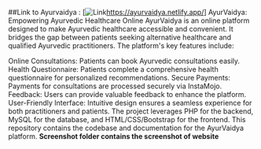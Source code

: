 ##Link to Ayurvaidya : [![Link]()https://ayurvaidya.netlify.app/]
AyurVaidya: Empowering Ayurvedic Healthcare Online
AyurVaidya is an online platform designed to make Ayurvedic healthcare accessible and convenient. It bridges the gap between patients seeking alternative healthcare and qualified Ayurvedic practitioners. The platform's key features include:

Online Consultations: Patients can book Ayurvedic consultations easily.
Health Questionnaire: Patients complete a comprehensive health questionnaire for personalized recommendations.
Secure Payments: Payments for consultations are processed securely via InstaMojo.
Feedback: Users can provide valuable feedback to enhance the platform.
User-Friendly Interface: Intuitive design ensures a seamless experience for both practitioners and patients.
The project leverages PHP for the backend, MySQL for the database, and HTML/CSS/Bootstrap for the frontend. This repository contains the codebase and documentation for the AyurVaidya platform.
**Screenshot folder contains the screenshot of website**
